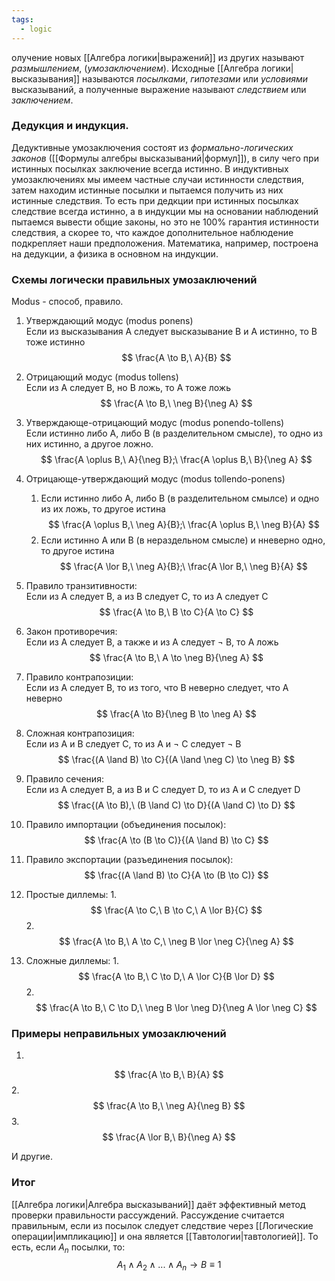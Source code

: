 ```yaml
---
tags:
  - logic
---
```

олучение новых [[Алгебра логики|выражений]] из других называют _размышлением_, (_умозаключением_). Исходные [[Алгебра логики|высказывания]] называются _посылками_,  _гипотезами_ или _условиями_ высказываний, а полученные выражение называют _следствием_ или _заключением_.

### Дедукция и индукция.

Дедуктивные умозаключения состоят из _формально-логических законов_ ([[Формулы алгебры высказываний|формул]]), в силу чего при истинных посылках заключение всегда истинно. В индуктивных умозаключениях мы имеем частные случаи истинности следствия, затем находим истинные посылки и пытаемся получить из них истинные следствия. То есть при дедкции при истинных посылках следствие всегда истинно, а в индукции мы на основании наблюдений пытаемся вывести общие законы, но это не 100% гарантия истинности следствия, а скорее то, что каждое дополнительное наблюдение подкрепляет наши предположения. Математика, например, построена на дедукции, а физика в основном на индукции.

### Схемы логически правильных умозаключений

Modus - способ, правило.

1. Утверждающий модус (modus ponens) \
Если из высказывания A следует высказывание B и A истинно, то B тоже истинно
$$
\frac{A \to B,\ A}{B}
$$

2. Отрицающий модус (modus tollens) \
Если из A следует B, но B ложь, то A тоже ложь
$$
\frac{A \to B,\ \neg B}{\neg A}
$$
3. Утверждающе-отрицающий модус (modus ponendo-tollens) \
Если истинно либо A, либо B (в разделительном смысле), то одно из них истинно, а другое ложно.
$$
\frac{A \oplus B,\ A}{\neg B};\ \frac{A \oplus B,\ B}{\neg A}
$$

4. Отрицающе-утверждающий модус (modus tollendo-ponens)
    1. Если истинно либо A, либо B (в разделительном смылсе) и одно из их ложь, то другое истина    
    $$
    \frac{A \oplus B,\ \neg A}{B};\ \frac{A \oplus B,\ \neg B}{A}
    $$ 
    2. Если истинно A или B (в нераздельном смысле) и нневерно одно, то другое истина
    $$
    \frac{A \lor B,\ \neg A}{B};\ \frac{A \lor B,\ \neg B}{A}
    $$

5. Правило транзитивности: \
Если из A следует B, а из B следует C, то из A следует C
$$
\frac{A \to B,\ B \to C}{A \to C}
$$

6. Закон противоречия: \
Если из A следует B, а также и из A следует $\neg$ B, то A ложь
$$
\frac{A \to B,\ A \to \neg B}{\neg A}
$$

7. Правило контрапозиции: \
Если из A следует B, то из того, что B неверно следует, что A неверно
$$
\frac{A \to B}{\neg B \to \neg A}
$$

8. Сложная контрапозиция: \
Если из A и B следует C, то из A и $\neg$ C следует $\neg$ B
$$
\frac{(A \land B) \to C}{(A \land \neg C) \to \neg B}
$$

9. Правило сечения: \
Если из A следует B, а из B и C следует D, то из A и C следует D
$$
\frac{(A \to B),\ (B \land C) \to D}{(A \land C) \to D}
$$

10. Правило импортации (объединения посылок):
$$
\frac{A \to (B \to C)}{(A \land B) \to C}
$$

11. Правило экспортации (разъединения посылок):
$$
\frac{(A \land B) \to C}{A \to (B \to C)}
$$

2. Простые диллемы:
   1. 
$$
\frac{A \to C,\ B \to C,\ A \lor B}{C}
$$
   2. 
$$
\frac{A \to B,\ A \to C,\ \neg B \lor \neg C}{\neg A}
$$

2. Сложные диллемы:
    1. 
    $$
    \frac{A \to B,\ C \to D,\ A \lor C}{B \lor D}
    $$
    2. 
    $$
    \frac{A \to B,\ C \to D,\ \neg B \lor \neg D}{\neg A \lor \neg C}
    $$

### Примеры неправильных умозаключений

1. 
$$
\frac{A \to B,\ B}{A}
$$
2. 
$$
\frac{A \to B,\ \neg A}{\neg B}
$$
3. 
$$
\frac{A \lor B,\ B}{\neg A}
$$

И другие.

### Итог

[[Алгебра логики|Алгебра высказываний]] даёт эффективный метод проверки правильности рассуждений. Рассуждение считается правильным, если из посылок следует следствие через [[Логические операции|импликацию]] и она является [[Тавтологии|тавтологией]]. То есть, если $A_{n}$ посылки, то:
$$
A_{1} \land A_{2} \land ... \land A_{n} \to B \equiv 1
$$
